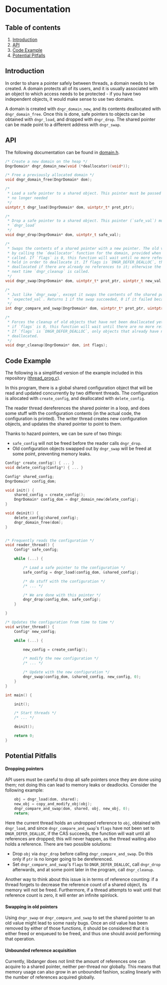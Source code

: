 # Documentation #

## Table of contents ##

1. [Introduction](#introduction)
1. [API](#api)
2. [Code Example](#code-example)
3. [Potential Pitfalls](#potential-pitfalls)

## Introduction ##

In order to share a pointer safely between threads, a domain needs to be created. A domain protects all of its users, and it is usually associated with an object to which access needs to be protected - if you have two independent objects, it would make sense to use two domains.

A domain is created with `dngr_domain_new`, and its contents deallocated with `dngr_domain_free`. Once this is done, safe pointers to objects can be obtained with `dngr_load`, and dropped with `dngr_drop`. The shared pointer can be made point to a different address with `dngr_swap`.

## API ##

The following documentation can be found in [domain.h](src/domain.h).

```c
/* Create a new domain on the heap */
DngrDomain* dngr_domain_new(void (*deallocator)(void*));

/* Free a previously allocated domain */
void dngr_domain_free(DngrDomain* dom);

/*
 * Load a safe pointer to a shared object. This pointer must be passed to `dngr_drop` once it is
 * no longer needed
 */
uintptr_t dngr_load(DngrDomain* dom, uintptr_t* prot_ptr);

/*
 * Drop a safe pointer to a shared object. This pointer (`safe_val`) must have come from
 * `dngr_load`
 */
void dngr_drop(DngrDomain* dom, uintptr_t safe_val);

/*
 * Swaps the contents of a shared pointer with a new pointer. The old value will be deallocated
 * by calling the `deallocator` function for the domain, provided when `dngr_domain_new` was
 * called. If `flags` is 0, this function will wait until no more references to the old object are
 * held in order to deallocate it. If flags is `DNGR_DEFER_DEALLOC`, the old object will only be
 * deallocated if there are already no references to it; otherwise the cleanup will be done the
 * next time `dngr_cleanup` is called.
 */
void dngr_swap(DngrDomain* dom, uintptr_t* prot_ptr, uintptr_t new_val, int flags);

/*
 * Just like `dngr_swap`, except it swaps the contents of the shared pointer if and only if the old value matches
 * `expected_val`. Returns 1 if the swap succeeded, 0 if it failed because the expected value did not match.
 */
int dngr_compare_and_swap(DngrDomain* dom, uintptr_t* prot_ptr, uintptr_t expected_val, uintptr_t new_val, int flags);

/*
 * Forces the cleanup of old objects that have not been deallocated yet. Just like `dngr_swap`,
 * if `flags` is 0, this function will wait until there are no more references to each object.
 * If `flags` is `DNGR_DEFER_DEALLOC`, only objects that already have no living references will be
 * deallocated.
 */
void dngr_cleanup(DngrDomain* dom, int flags);
```

## Code Example ##

The following is a simplified version of the example included in this repository ([thread_prog.c](examples/thread_prog.c)).

In this program, there is a global shared configuration object that will be read and updated concurrently by two different threads. The configuration is allocated with `create_config`, and deallocated with  `delete_config`.

The reader thread dereferences the shared pointer in a loop, and does some stuff with the configuration contents (in the actual code, the configuration is printed). The writer thread creates new configuration objects, and updates the shared pointer to point to them.

Thanks to hazard pointers, we can be sure of two things:
 - `safe_config` will not be freed before the reader calls `dngr_drop`.
 - Old configuration objects swapped out by `dngr_swap` will be freed at some point, preventing memory leaks.

```c
Config* create_config() { ... }
void delete_config(Config*) { ... }

Config* shared_config;
DngrDomain* config_dom;

void init() {
    shared_config = create_config();
    DngrDomain* config_dom = dngr_domain_new(delete_config);
}

void deinit() {
    delete_config(shared_config);
    dngr_domain_free(dom);
}


/* Frequently reads the configuration */
void reader_thread() {
    Config* safe_config;

    while (...) {

        /* Load a safe pointer to the configuration */
        safe_config = dngr_load(config_dom, &shared_config);

        /* do stuff with the configuration */
        /* ... */

        /* We are done with this pointer */
        dngr_drop(config_dom, safe_config);
    }

}

/* Updates the configuration from time to time */
void writer_thread() {
    Config* new_config;

    while (...) {

        new_config = create_config();

        /* modify the new configuration */
        /* ... */

        /* Update with the new configuration */
        dngr_swap(config_dom, &shared_config, new_config, 0);
    }
}

int main() {

    init();

    /* Start threads */
    /* ... */

    deinit();

    return 0;
}
```

## Potential Pitfalls ##

#### Dropping pointers ####

API users must be careful to drop all safe pointers once they are done using them; not doing this can lead to memory leaks or deadlocks. Consider the following example:

```c
    obj = dngr_load(dom, shared);
    new_obj = copy_and_modify_obj(obj);
    dngr_compare_and_swap(dom, shared, obj, new_obj, 0);
    return;
```

Here the current thread holds an undropped reference to `obj`, obtained with `dngr_load`, and since `dngr_compare_and_swap`'s `flags` have not been set to `DNGR_DEFER_DEALLOC`, if the CAS succeeds, the function will wait until all references are dropped; this will never happen, as the thread waiting also holds a reference. There are two possible solutions:
 - Drop `obj` via `dngr_drop` before calling `dngr_compare_and_swap`. Do this only if `ptr` is no longer going to be dereferenced.
 - Set `dngr_compare_and_swap`'s `flags` to `DNGR_DEFER_DEALLOC`, call `dngr_drop` afterwards, and at some point later in the program, call `dngr_cleanup`.

Another way to think about this issue is in terms of reference counting: if a thread forgets to decrease the reference count of a shared object, its memory will not be freed. Furthermore, if a thread attempts to wait until that reference count is zero, it will enter an infinite spinlock.

#### Swapping in old pointers ####

Using `dngr_swap` or `dngr_compare_and_swap` to set the shared pointer to an old value might lead to some nasty bugs. Once an old value has been removed by either of those functions, it should be considered that it is either freed or enqueued to be freed, and thus one should avoid performing that operation.

#### Unbounded reference acquisition ####

Currently, libdanger does not limit the amount of references one can acquire to a shared pointer, neither per-thread nor globally. This means that memory usage can also grow in an unbounded fashion, scaling linearly with the number of references acquired globally.
